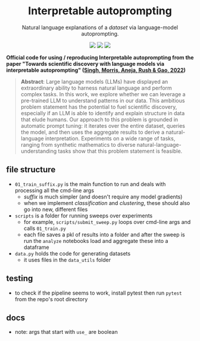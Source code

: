 <h1 align="center">  Interpretable autoprompting </h1>
<p align="center"> Natural language explanations of a <i>dataset</i> via language-model autoprompting.
</p>

<p align="center">
  <img src="https://img.shields.io/badge/license-mit-blue.svg">
  <img src="https://img.shields.io/badge/python-3.6--3.8-blue">
  <a href="https://github.com/csinva/imodels/actions"><img src="https://github.com/Yu-Group/adaptive-wavelets/workflows/tests/badge.svg"></a>
</p>  


<b>Official code for using / reproducing Interpretable autoprompting from the paper "Towards scientific discovery with language models via interpretable autoprompting" (<a href="https://arxiv.org/abs/2">Singh, Morris, Aneja, Rush & Gao, 2022</a>) </b>

<blockquote>
<b>Abstract</b>: Large language models (LLMs) have displayed an extraordinary ability to harness natural language and perform complex tasks.
In this work, we explore whether we can leverage a pre-trained LLM to understand patterns in our data.
This ambitious problem statement has the potential to fuel scientific discovery, especially if an LLM is able to identify and explain structure in data that elude humans.
Our approach to this problem is grounded in automatic prompt tuning:
it iterates over the entire dataset, queries the model, and then uses the aggregate results to derive a natural-language interpretation.
Experiments on a wide range of tasks, ranging from synthetic mathematics to diverse natural-language-understanding tasks show that this problem statement is feasible.
</blockquote>


## file structure
- `01_train_suffix.py` is the main function to run and deals with processing all the cmd-line args
  - *suffix* is much simpler (and doesn't require any model gradients)
  - when we implement *classification* and *clustering*, these should also go into new, different files
- `scripts` is a folder for running sweeps over experiments
  - for example, `scripts/submit_sweep.py` loops over cmd-line args and calls `01_train.py`
  - each file saves a pkl of results into a folder and after the sweep is run the `analyze` notebooks load and aggregate these into a dataframe
- `data.py` holds the code for generating datasets
  - it uses files in the `data_utils` folder

## testing
- to check if the pipeline seems to work, install pytest then run `pytest` from the repo's root directory

## docs
- note: args that start with `use_` are boolean
